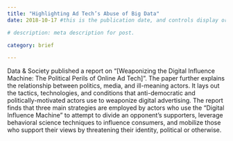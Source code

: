 ```yaml
---
title: "Highlighting Ad Tech’s Abuse of Big Data"
date: 2018-10-17 #this is the publication date, and controls display order.

# description: meta description for post.

category: brief

---
```


Data & Society published a report on “[Weaponizing the Digital Influence Machine: The Political Perils of Online Ad Tech]”. The paper further explains the relationship between politics, media, and ill-meaning actors. It lays out the tactics, technologies, and conditions that anti-democratic and politically-motivated actors use to weaponize digital advertising. The report finds that three main strategies are employed by actors who use the “Digital Influence Machine” to attempt to divide an opponent’s supporters, leverage behavioral science techniques to influence consumers, and mobilize those who support their views by threatening their identity, political or otherwise. 

[link]: https://datasociety.net/output/weaponizing-the-digital-influence-machine/
